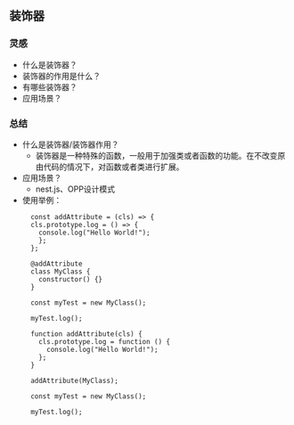## 装饰器
### 灵感
- 什么是装饰器？
- 装饰器的作用是什么？
- 有哪些装饰器？
- 应用场景？

### 总结
- 什么是装饰器/装饰器作用？
  - 装饰器是一种特殊的函数，一般用于加强类或者函数的功能。在不改变原由代码的情况下，对函数或者类进行扩展。
- 应用场景？
  - nest.js、OPP设计模式
- 使用举例：
  ```TS
    const addAttribute = (cls) => {
    cls.prototype.log = () => {
      console.log("Hello World!");
      };
    };

    @addAttribute
    class MyClass {
      constructor() {}
    }

    const myTest = new MyClass();

    myTest.log();
  ```
  ```ES6
    function addAttribute(cls) {
      cls.prototype.log = function () {
        console.log("Hello World!");
      };
    }

    addAttribute(MyClass);

    const myTest = new MyClass();

    myTest.log();
  ```
